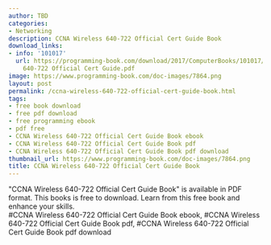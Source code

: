 ```yaml
---
author: TBD
categories:
- Networking
description: CCNA Wireless 640-722 Official Cert Guide Book
download_links:
- info: '101017'
  url: https://programming-book.com/download/2017/ComputerBooks/101017/CCNA Wireless
    640-722 Official Cert Guide.pdf
image: https://www.programming-book.com/doc-images/7864.png
layout: post
permalink: /ccna-wireless-640-722-official-cert-guide-book.html
tags:
- free book download
- free pdf download
- free programming ebook
- pdf free
- CCNA Wireless 640-722 Official Cert Guide Book ebook
- CCNA Wireless 640-722 Official Cert Guide Book pdf
- CCNA Wireless 640-722 Official Cert Guide Book pdf download
thumbnail_url: https://www.programming-book.com/doc-images/7864.png
title: CCNA Wireless 640-722 Official Cert Guide Book
---
```


 
<div class="item-desc text-justify">
  "CCNA Wireless 640-722 Official Cert Guide Book" is available in PDF format. This books is free to download. Learn from this free book and enhance your skills.
  <br>
  #CCNA Wireless 640-722 Official Cert Guide Book ebook, #CCNA Wireless 640-722 Official Cert Guide Book pdf, #CCNA Wireless 640-722 Official Cert Guide Book pdf download
</div>